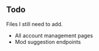 ## Todo
Files I still need to add.
<ul>
  <li>All account management pages</li>
  <li>Mod suggestion endpoints</li>
</ul>
<br>
